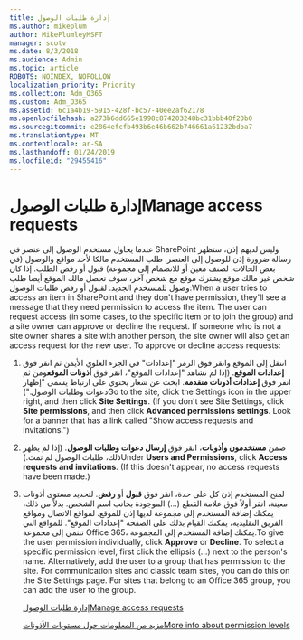 ```yaml
---
title: إدارة طلبات الوصول
ms.author: mikeplum
author: MikePlumleyMSFT
manager: scotv
ms.date: 8/3/2018
ms.audience: Admin
ms.topic: article
ROBOTS: NOINDEX, NOFOLLOW
localization_priority: Priority
ms.collection: Adm_O365
ms.custom: Adm_O365
ms.assetid: 6c1a4b19-5915-428f-bc57-40ee2af62178
ms.openlocfilehash: a273b6dd665e1998c874203248bc31bbb40f20b0
ms.sourcegitcommit: e2864efcfb493b6e46b662b746661a61232bdba7
ms.translationtype: MT
ms.contentlocale: ar-SA
ms.lasthandoff: 01/24/2019
ms.locfileid: "29455416"
---
```

# <a name="manage-access-requests"></a><span data-ttu-id="ef51a-102">إدارة طلبات الوصول</span><span class="sxs-lookup"><span data-stu-id="ef51a-102">Manage access requests</span></span>

<span data-ttu-id="ef51a-p101">عندما يحاول مستخدم الوصول إلى عنصر في SharePoint وليس لديهم إذن، ستظهر رسالة ضرورة إذن للوصول إلى العنصر. طلب المستخدم مالكا لأحد مواقع والوصول (في بعض الحالات، لصنف معين أو للانضمام إلى مجموعة) قبول أو رفض الطلب. إذا كان شخص غير مالك موقع يشترك موقع مع شخص آخر، سوف تحصل مالك الموقع أيضا طلب وصول للمستخدم الجديد. لقبول أو رفض طلبات الوصول:</span><span class="sxs-lookup"><span data-stu-id="ef51a-p101">When a user tries to access an item in SharePoint and they don't have permission, they'll see a message that they need permission to access the item. The user can request access (in some cases, to the specific item or to join the group) and a site owner can approve or decline the request. If someone who is not a site owner shares a site with another person, the site owner will also get an access request for the new user. To approve or decline access requests:</span></span>
  
1. <span data-ttu-id="ef51a-p102">انتقل إلى الموقع وانقر فوق الرمز "إعدادات" في الجزء العلوي الأيمن ثم انقر فوق **إعدادات الموقع**. (إذا لم تشاهد "إعدادات الموقع"، انقر فوق **أذونات الموقع**ومن ثم انقر فوق **إعدادات أذونات متقدمة**. ابحث عن شعار يحتوي على ارتباط يسمى "إظهار دعوات وطلبات الوصول.")</span><span class="sxs-lookup"><span data-stu-id="ef51a-p102">Go to the site, click the Settings icon in the upper right, and then click **Site Settings**. (If you don't see Site Settings, click **Site permissions**, and then click **Advanced permissions settings**. Look for a banner that has a link called "Show access requests and invitations.")</span></span>
    
2. <span data-ttu-id="ef51a-p103">ضمن **مستخدمون وأذونات**، انقر فوق **إرسال دعوات وطلبات الوصول**. (إذا لم يظهر ذلك، طلبات الوصول لم تمت.)</span><span class="sxs-lookup"><span data-stu-id="ef51a-p103">Under **Users and Permissions**, click **Access requests and invitations**. (If this doesn't appear, no access requests have been made.)</span></span>
    
3. <span data-ttu-id="ef51a-p104">لمنح المستخدم إذن كل على حدة، انقر فوق **قبول** أو **رفض**. لتحديد مستوى أذونات معينة، انقر أولاً فوق علامة القطع (...) الموجودة بجانب اسم الشخص. بدلاً من ذلك، يمكنك إضافة المستخدم إلى مجموعة لديها إذن للموقع. لمواقع الاتصال ومواقع الفريق التقليدية، يمكنك القيام بذلك على الصفحة "إعدادات الموقع". للمواقع التي تنتمي إلى مجموعة Office 365، يمكنك إضافة المستخدم إلى المجموعة.</span><span class="sxs-lookup"><span data-stu-id="ef51a-p104">To give the user permission individually, click **Approve** or **Decline**. To select a specific permission level, first click the ellipsis (...) next to the person's name. Alternatively, add the user to a group that has permission to the site. For communication sites and classic team sites, you can do this on the Site Settings page. For sites that belong to an Office 365 group, you can add the user to the group.</span></span>
    
    [<span data-ttu-id="ef51a-117">إدارة طلبات الوصول</span><span class="sxs-lookup"><span data-stu-id="ef51a-117">Manage access requests </span></span>](https://go.microsoft.com/fwlink/?linkid=2008747)
    
    [<span data-ttu-id="ef51a-118">مزيد من المعلومات حول مستويات الأذونات</span><span class="sxs-lookup"><span data-stu-id="ef51a-118">More info about permission levels</span></span>](https://go.microsoft.com/fwlink/?linkid=867071)
    

